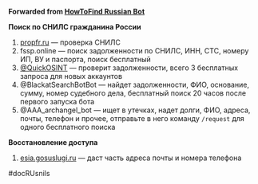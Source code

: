 **Forwarded from [HowToFind Russian Bot](https://t.me/HowToFindRU_Robot)**

**Поиск по СНИЛС гражданина России** 

1. [propfr.ru](http://propfr.ru/check_snils.html) — проверка СНИЛС
2. fssp.online — поиск задолженности по СНИЛС, ИНН, СТС, номеру ИП, ВУ и паспорта, поиск бесплатный
3. [@QuickOSINT](https://t.me/Quick_Intelligence_bot) — проверит задолженности, всего 3 бесплатных запроса для новых аккаунтов
4. @BlackatSearchBotBot — найдет задолженности, ФИО, основание, сумму, номер судебного дела, бесплатный поиск 20 часов после первого запуска бота
5. @AAA_archangel_bot — ищет в утечках, надет долги, ФИО, адреса, почты, телефон и прочее, отправьте в него команду `/request` для одного бесплатного поиска


**Восстановление доступа**

1. [esia.gosuslugi.ru](https://esia.gosuslugi.ru/recovery/) — даст часть адреса почты и номера телефона

#docRUsnils